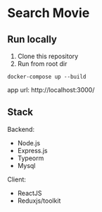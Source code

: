 # Search Movie 


## Run locally

1. Clone this repository
1. Run from root dir

```
docker-compose up --build
```

app url: http://localhost:3000/


## Stack
Backend:
  * Node.js
  * Express.js
  * Typeorm
  * Mysql

Client:
  * ReactJS
  * Reduxjs/toolkit
